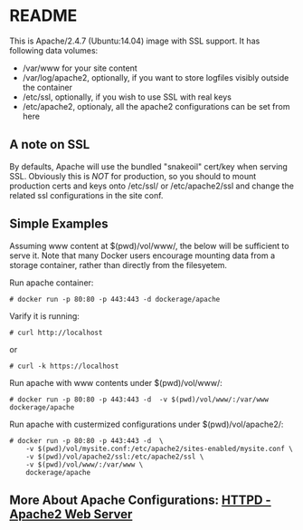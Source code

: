 # README #

This is Apache/2.4.7 (Ubuntu:14.04) image with SSL support. It has following data volumes:

- /var/www for your site content
- /var/log/apache2, optionally, if you want to store logfiles visibly outside the container
- /etc/ssl, optionally, if you wish to use SSL with real keys
- /etc/apache2, optionaly, all the apache2 configurations can be set from here

## A note on SSL ##

By defaults, Apache will use the bundled "snakeoil" cert/key when serving SSL. Obviously this is _NOT_ for production, so you should to mount production certs and keys onto /etc/ssl/ or /etc/apache2/ssl and change the related ssl configurations in the site conf.

## Simple Examples ##

Assuming www content at $(pwd)/vol/www/, the below will be sufficient to serve it. Note that many Docker users encourage mounting data from a storage container, rather than directly from the filesyetem.

Run apache container:

	# docker run -p 80:80 -p 443:443 -d dockerage/apache

Varify it is running:

	# curl http://localhost
or

	# curl -k https://localhost	

Run apache with www contents under $(pwd)/vol/www/:

	# docker run -p 80:80 -p 443:443 -d  -v $(pwd)/vol/www/:/var/www dockerage/apache


Run apache with custermized configurations under $(pwd)/vol/apache2/:

	# docker run -p 80:80 -p 443:443 -d  \
		-v $(pwd)/vol/mysite.conf:/etc/apache2/sites-enabled/mysite.conf \
		-v $(pwd)/vol/apache2/ssl:/etc/apache2/ssl \
		-v $(pwd)/vol/www/:/var/www \
		dockerage/apache

## More About Apache Configurations: [HTTPD - Apache2 Web Server](https://help.ubuntu.com/lts/serverguide)